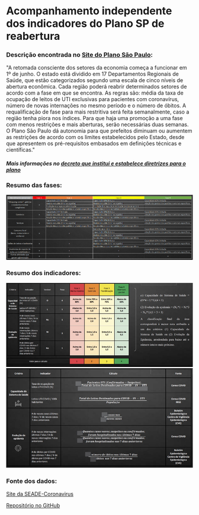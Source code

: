 # Acompanhamento independente dos indicadores do Plano SP de reabertura

### Descrição encontrada no [Site do Plano São Paulo](https://www.saopaulo.sp.gov.br/planosp/):

"A retomada consciente dos setores da economia começa a funcionar em 1º de junho. O estado está dividido em 17 Departamentos Regionais de Saúde, que estão categorizados segundo uma escala de cinco níveis de abertura econômica.
Cada região poderá reabrir determinados setores de acordo com a fase em que se encontra. As regras são: média da taxa de ocupação de leitos de UTI exclusivas para pacientes com coronavírus, número de novas internações no mesmo período e o número de óbitos.
A requalificação de fase para mais restritiva será feita semanalmente, caso a região tenha piora nos índices. Para que haja uma promoção a uma fase com menos restrições e mais aberturas, serão necessárias duas semanas.
O Plano São Paulo dá autonomia para que prefeitos diminuam ou aumentem as restrições de acordo com os limites estabelecidos pelo Estado, desde que apresentem os pré-requisitos embasados em definições técnicas e científicas."

#### *Mais informações no [decreto que institui e estabelece diretrizes para o plano](https://www.al.sp.gov.br/repositorio/legislacao/decreto/2020/decreto-64994-28.05.2020.html)*

### Resumo das fases:

<img src='img/fases.png' alt="fases"/>

### Resumo dos indicadores:

<img src='img/indicadores1.png' alt="indicadores1"/>

<img src='img/indicadores2.png' alt="indicadores2"/>

### Fonte dos dados:

[Site da SEADE-Coronavirus](https://www.seade.gov.br/coronavirus/)

[Repositório no GitHub](https://github.com/seade-R/dados-covid-sp)

